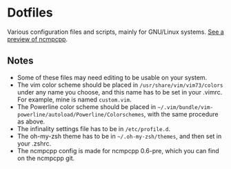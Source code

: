 # Dotfiles
Various configuration files and scripts, mainly for GNU/Linux systems. [See a preview of ncmpcpp](http://hdni.github.io/rice/assets/ncmpcpp.png).

## Notes
* Some of these files may need editing to be usable on your system.
* The vim color scheme should be placed in `/usr/share/vim/vim73/colors` under any name you choose, and this name has to be set in your .vimrc. For example, mine is named `custom.vim`.
* The Powerline color scheme should be placed in `~/.vim/bundle/vim-powerline/autoload/Powerline/Colorschemes`, with the same procedure as above.
* The infinality settings file has to be in `/etc/profile.d`.
* The oh-my-zsh theme has to be in `~/.oh-my-zsh/themes`, and then set in your .zshrc.
* The ncmpcpp config is made for ncmpcpp 0.6-pre, which you can find on the ncmpcpp git.
